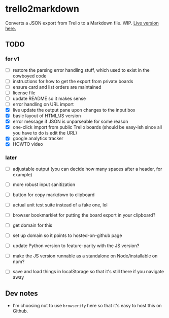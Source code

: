 # trello2markdown
Converts a JSON export from Trello to a Markdown file. WIP.
<a href="http://caseybrant.com/trello2markdown">Live version here.</a>

## TODO
### for v1
- [ ] restore the parsing error handling stuff, which used to exist in the cowboyed code
- [ ] instructions for how to get the export from private boards
- [ ] ensure card and list orders are maintained
- [ ] license file
- [ ] update README so it makes sense
- [ ] error handling on URL import
- [x] live update the output pane upon changes to the input box
- [x] basic layout of HTML/JS version
- [x] error message if JSON is unparseable for some reason
- [x] one-click import from public Trello boards (should be easy-ish since all you have to do is edit the URL)
- [x] google analytics tracker
- [x] HOWTO video

### later
- [ ] adjustable output (you can decide how many spaces after a header, for example)
- [ ] more robust input sanitization
- [ ] button for copy markdown to clipboard
- [ ] actual unit test suite instead of a fake one, lol
- [ ] browser bookmarklet for putting the board export in your clipboard?
- [ ] get domain for this
- [ ] set up domain so it points to hosted-on-github page
- [ ] update Python version to feature-parity with the JS version?
- [ ] make the JS version runnable as a standalone on Node/installable on npm?
- [ ] save and load things in localStorage so that it's still there if you navigate away


## Dev notes
* I'm choosing not to use `browserify` here so that it's easy to host this on Github.
